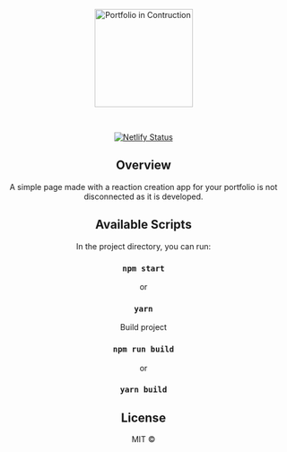 <p align="center">
  <img src="https://github.com/wiliamvj/Portfolio-in-Construction/blob/master/screen.png"  width="175" alt="Portfolio in Contruction" />
</p>

<center>
<br>

[![Netlify Status](https://api.netlify.com/api/v1/badges/fae24dc5-5024-46ab-9102-baa0af33d40a/deploy-status)](https://app.netlify.com/sites/blissful-bhaskara-0e7b2c/deploys)

<div align="center">

</div>


## Overview


A simple page made with a reaction creation app for your portfolio is not disconnected as it is developed.

## Available Scripts

In the project directory, you can run:

### `npm start` 
or 

### `yarn`

Build project

### `npm run build` 
or 

### `yarn build`

## License

MIT © 